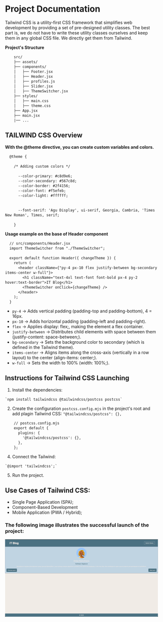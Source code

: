 # Project Documentation

Tailwind CSS is a utility-first CSS framework that simplifies web development by providing a set of pre-designed utility classes. The best part is, we do not have to write these utility classes ourselves and keep them in any global CSS file. We directly get them from Tailwind.

**Project's Structure**


        src/
        ├── assets/
        ├── components/
        │   ├── Footer.jsx
        │   ├── Header.jsx
        │   ├── profiles.js
        │   ├── Slider.jsx
        │   ├── ThemeSwitcher.jsx
        ├── styles/
        │   ├── main.css
        │   ├── theme.css
        ├── App.jsx
        ├── main.jsx
        |── ...
    
    
## TAILWIND CSS Overview

**With the @theme directive, you can create custom variables and colors.**

  ```
    @theme {

      /* Adding custom colors */

        --color-primary: #c8d9e6;
        --color-secondary: #567c8d;
        --color-border: #2f4156;
        --color-font: #f5efeb;
        --color-light: #ffffff;
      
      
        --font-serif: 'Agu Display', ui-serif, Georgia, Cambria, 'Times New Roman', Times, serif;
        
      }
  ```

**Usage example on the base of Header component**

  ```
    // src/components/Header.jsx
    import ThemeSwitcher from "./ThemeSwitcher";
    
    export default function Header({ changeTheme }) {
      return (
        <header className={"py-4 px-10 flex justify-between bg-secondary items-center w-full"}>
          <h1 className="text-4xl text-font font-bold px-4 py-2 hover:text-border">IT Blog</h1>
          <ThemeSwitcher onClick={changeTheme} />
        </header>
      );
    }
  ```



- `py-4` → Adds vertical padding (padding-top and padding-bottom), 4 = 16px.
- `px-10` → Adds horizontal padding (padding-left and padding-right).
- `flex` → Applies display: flex;, making the element a flex container.
- `justify-between` → Distributes child elements with space between them (justify-content: space-between;).
- `bg-secondary` → Sets the background color to secondary (which is defined in the Tailwind theme).
- `items-center` → Aligns items along the cross-axis (vertically in a row layout) to the center (align-items: center;).
- `w-full` → Sets the width to 100% (width: 100%;).


## Instructions for Tailwind CSS Launching

  1. Install the dependencies:

    `npm install tailwindcss @tailwindcss/postcss postcss`

  2. Create the configuration `postcss.config.mjs` in the project's root and add plagin Tailwind CSS: `"@tailwindcss/postcss": {},`

  ```
      // postcss.config.mjs
      export default {
        plugins: {
          '@tailwindcss/postcss': {},
        },
      };
  ```

  4. Connect the Tailwind:

    `@import 'tailwindcss';`

  5. Run the project.

## Use Cases of Tailwind CSS:

 - Single Page Application (SPA);
 - Component-Based Development
 - Mobile Application (PWA / Hybrid);

### The following image illustrates the successful launch of the project:

<img src="../05_css_framework//public/reference.png">
